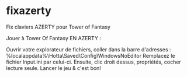 # fixazerty
Fix claviers AZERTY pour Tower of Fantasy

Jouer à Tower Of Fantasy EN AZERTY :
 
Ouvrir votre explorateur de fichiers, coller dans la barre d'adresses : %localappdata%\Hotta\Saved\Config\WindowsNoEditor
Remplacez le fichier Input.ini par celui-ci.
Ensuite, clic droit dessus, propriétés, cocher lecture seule.
Lancer le jeu & c'est bon!
